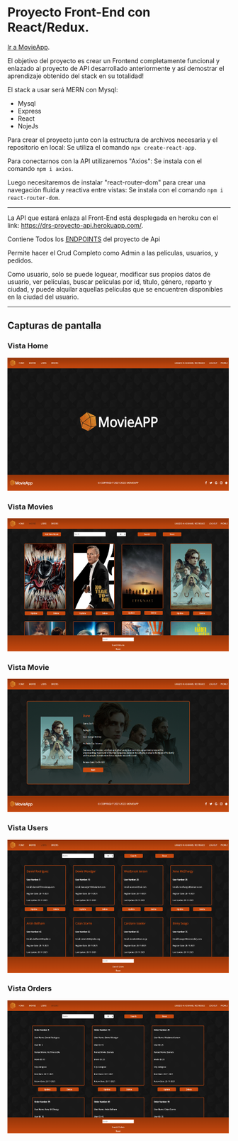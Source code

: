 # Proyecto Front-End con React/Redux.

[Ir a MovieApp](https://dev.dmvllzhb3btq7.amplifyapp.com/).

El objetivo del proyecto es crear un Frontend completamente funcional y enlazado al proyecto de API desarrollado anteriormente y así demostrar el aprendizaje obtenido del stack en su totalidad!

El stack a usar será MERN con Mysql:

- Mysql
- Express
- React
- NojeJs

Para crear el proyecto junto con la estructura de archivos necesaria y el repositorio en local:
Se utiliza el comando `npx create-react-app`.

Para conectarnos con la API utilizaremos "Axios":
Se instala con el comando `npm i axios`.

Luego necesitaremos de instalar "react-router-dom" para crear una navegación fluida y reactiva entre vistas:
Se instala con el comando `npm i react-router-dom`.

---

La API que estará enlaza al Front-End está desplegada en heroku con el link: https://drs-proyecto-api.herokuapp.com/.

Contiene Todos los [ENDPOINTS](https://drs-proyecto-api.herokuapp.com/docs) del proyecto de Api

Permite hacer el Crud Completo como Admin a las películas, usuarios, y pedidos.

Como usuario, solo se puede loguear, modificar sus propios datos de usuario, ver películas, buscar películas por id, título, género, reparto y ciudad, y puede alquilar aquellas películas que se encuentren disponibles en la ciudad del usuario.

---

## Capturas de pantalla

### Vista Home

<img src=https://raw.githubusercontent.com/Danrodsf/Proyecto-React/Dev/src/img/home.png width="500" height="300">

### Vista Movies

<img src=https://raw.githubusercontent.com/Danrodsf/Proyecto-React/Dev/src/img/movies.png width="500" height="300">

### Vista Movie

<img src=https://raw.githubusercontent.com/Danrodsf/Proyecto-React/Dev/src/img/movie.png width="500" height="300">

### Vista Users

<img src=https://raw.githubusercontent.com/Danrodsf/Proyecto-React/Dev/src/img/users.png width="500" height="300">

### Vista Orders

<img src=https://raw.githubusercontent.com/Danrodsf/Proyecto-React/Dev/src/img/orders.png width="500" height="300">
